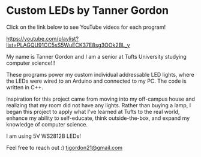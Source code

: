 # Custom LEDs by Tanner Gordon

Click on the link below to see YouTube videos for each program!

https://youtube.com/playlist?list=PLAGQU91CC5sS5WuECK37E8sg3OOk2BL_y

My name is Tanner Gordon and I am a senior at Tufts University studying computer science!!!

These programs power my custom individual addressable LED lights, where the LEDs were wired to an Arduino and connected to my PC. The code is written in C++. 

Inspiration for this project came from moving into my off-campus house and realizing that my room did not have any lights. Rather than buying a lamp, I began this project to apply what I've learned at Tufts to the real world, enhance my ability to self-educate, think outside-the-box, and expand my knowledge of computer science.

I am using 5V WS2812B LEDs!

Feel free to reach out :) tjgordon21@gmail.com
